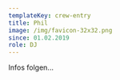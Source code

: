 ```yaml
---
templateKey: crew-entry
title: Phil
image: /img/favicon-32x32.png
since: 01.02.2019
role: DJ
---
```

Infos folgen...
